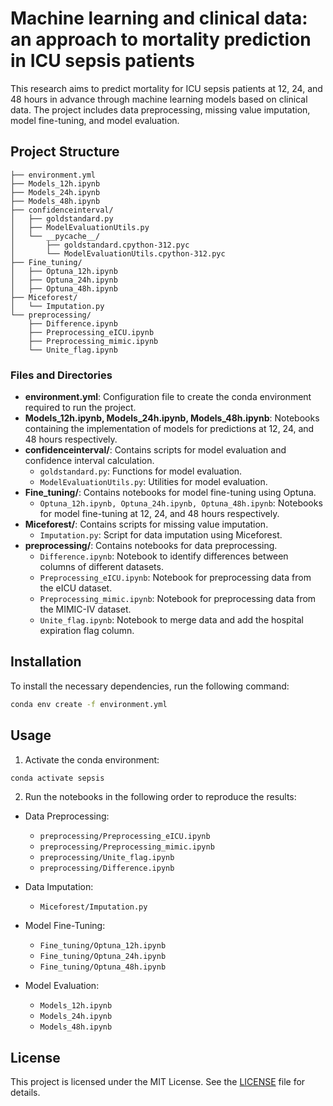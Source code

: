 # Machine learning and clinical data: an approach to mortality prediction in ICU sepsis patients

This research aims to predict mortality for ICU sepsis patients at 12, 24, and 48 hours in advance through machine learning models based on clinical data. The project includes data preprocessing, missing value imputation, model fine-tuning, and model evaluation.

## Project Structure

```
├── environment.yml
├── Models_12h.ipynb
├── Models_24h.ipynb
├── Models_48h.ipynb
├── confidenceinterval/
│   ├── goldstandard.py
│   ├── ModelEvaluationUtils.py
│   └── __pycache__/
│       ├── goldstandard.cpython-312.pyc
│       └── ModelEvaluationUtils.cpython-312.pyc
├── Fine_tuning/
│   ├── Optuna_12h.ipynb
│   ├── Optuna_24h.ipynb
│   ├── Optuna_48h.ipynb
├── Miceforest/
│   └── Imputation.py
└── preprocessing/
    ├── Difference.ipynb
    ├── Preprocessing_eICU.ipynb
    ├── Preprocessing_mimic.ipynb
    └── Unite_flag.ipynb
```

### Files and Directories

- **environment.yml**: Configuration file to create the conda environment required to run the project.
- **Models_12h.ipynb, Models_24h.ipynb, Models_48h.ipynb**: Notebooks containing the implementation of models for predictions at 12, 24, and 48 hours respectively.
- **confidenceinterval/**: Contains scripts for model evaluation and confidence interval calculation.
  - `goldstandard.py`: Functions for model evaluation.
  - `ModelEvaluationUtils.py`: Utilities for model evaluation.
- **Fine_tuning/**: Contains notebooks for model fine-tuning using Optuna.
  - `Optuna_12h.ipynb, Optuna_24h.ipynb, Optuna_48h.ipynb`: Notebooks for model fine-tuning at 12, 24, and 48 hours respectively.
- **Miceforest/**: Contains scripts for missing value imputation.
  - `Imputation.py`: Script for data imputation using Miceforest.
- **preprocessing/**: Contains notebooks for data preprocessing.
  - `Difference.ipynb`: Notebook to identify differences between columns of different datasets.
  - `Preprocessing_eICU.ipynb`: Notebook for preprocessing data from the eICU dataset.
  - `Preprocessing_mimic.ipynb`: Notebook for preprocessing data from the MIMIC-IV dataset.
  - `Unite_flag.ipynb`: Notebook to merge data and add the hospital expiration flag column.

## Installation

To install the necessary dependencies, run the following command:

```sh
conda env create -f environment.yml
```

## Usage

1. Activate the conda environment:

```sh
conda activate sepsis
```

2. Run the notebooks in the following order to reproduce the results:

- Data Preprocessing:
  - `preprocessing/Preprocessing_eICU.ipynb`
  - `preprocessing/Preprocessing_mimic.ipynb`
  - `preprocessing/Unite_flag.ipynb`
  - `preprocessing/Difference.ipynb`

- Data Imputation:
  - `Miceforest/Imputation.py`

- Model Fine-Tuning:
  - `Fine_tuning/Optuna_12h.ipynb`
  - `Fine_tuning/Optuna_24h.ipynb`
  - `Fine_tuning/Optuna_48h.ipynb`

- Model Evaluation:
  - `Models_12h.ipynb`
  - `Models_24h.ipynb`
  - `Models_48h.ipynb`


## License

This project is licensed under the MIT License. See the [LICENSE](LICENSE) file for details.
